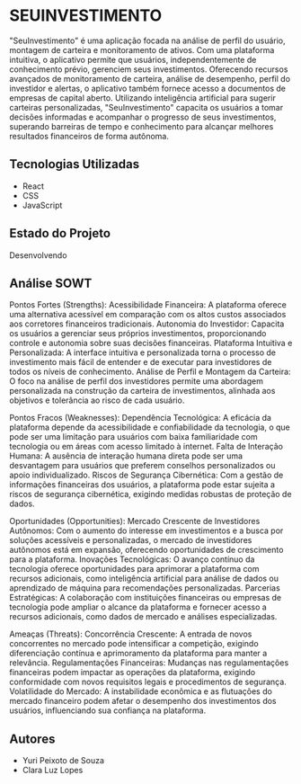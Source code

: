 # SEUINVESTIMENTO

"SeuInvestimento" é uma aplicação focada na análise de perfil do usuário, montagem de carteira e monitoramento de ativos. Com uma plataforma intuitiva, o aplicativo permite que usuários, independentemente de conhecimento prévio, gerenciem seus investimentos. Oferecendo recursos avançados de monitoramento de carteira, análise de desempenho, perfil do investidor e alertas, o aplicativo também fornece acesso a documentos de empresas de capital aberto. Utilizando inteligência artificial para sugerir carteiras personalizadas, "SeuInvestimento" capacita os usuários a tomar decisões informadas e acompanhar o progresso de seus investimentos, superando barreiras de tempo e conhecimento para alcançar melhores resultados financeiros de forma autônoma.


## Tecnologias Utilizadas

- React
- CSS
- JavaScript

## Estado do Projeto

Desenvolvendo

## Análise SOWT

Pontos Fortes (Strengths):
Acessibilidade Financeira: A plataforma oferece uma alternativa acessível em comparação com os altos custos associados aos corretores financeiros tradicionais.
Autonomia do Investidor: Capacita os usuários a gerenciar seus próprios investimentos, proporcionando controle e autonomia sobre suas decisões financeiras.
Plataforma Intuitiva e Personalizada: A interface intuitiva e personalizada torna o processo de investimento mais fácil de entender e de executar para investidores de todos os níveis de conhecimento.
Análise de Perfil e Montagem da Carteira: O foco na análise de perfil dos investidores permite uma abordagem personalizada na construção da carteira de investimentos, alinhada aos objetivos e tolerância ao risco de cada usuário.

Pontos Fracos (Weaknesses):
Dependência Tecnológica: A eficácia da plataforma depende da acessibilidade e confiabilidade da tecnologia, o que pode ser uma limitação para usuários com baixa familiaridade com tecnologia ou em áreas com acesso limitado à internet.
Falta de Interação Humana: A ausência de interação humana direta pode ser uma desvantagem para usuários que preferem conselhos personalizados ou apoio individualizado.
Riscos de Segurança Cibernética: Com a gestão de informações financeiras dos usuários, a plataforma pode estar sujeita a riscos de segurança cibernética, exigindo medidas robustas de proteção de dados.

Oportunidades (Opportunities):
Mercado Crescente de Investidores Autônomos: Com o aumento do interesse em investimentos e a busca por soluções acessíveis e personalizadas, o mercado de investidores autônomos está em expansão, oferecendo oportunidades de crescimento para a plataforma.
Inovações Tecnológicas: O avanço contínuo da tecnologia oferece oportunidades para aprimorar a plataforma com recursos adicionais, como inteligência artificial para análise de dados ou aprendizado de máquina para recomendações personalizadas.
Parcerias Estratégicas: A colaboração com instituições financeiras ou empresas de tecnologia pode ampliar o alcance da plataforma e fornecer acesso a recursos adicionais, como dados de mercado e análises especializadas.

Ameaças (Threats):
Concorrência Crescente: A entrada de novos concorrentes no mercado pode intensificar a competição, exigindo diferenciação contínua e aprimoramento da plataforma para manter a relevância.
Regulamentações Financeiras: Mudanças nas regulamentações financeiras podem impactar as operações da plataforma, exigindo conformidade com novos requisitos legais e procedimentos de segurança.
Volatilidade do Mercado: A instabilidade econômica e as flutuações do mercado financeiro podem afetar o desempenho dos investimentos dos usuários, influenciando sua confiança na plataforma.





## Autores

- Yuri Peixoto de Souza
- Clara Luz Lopes